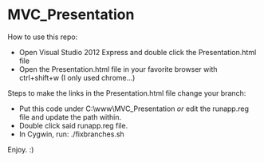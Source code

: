 MVC_Presentation
================

How to use this repo:

- Open Visual Studio 2012 Express and double click the Presentation.html file
- Open the Presentation.html file in your favorite browser with ctrl+shift+w (I only used chrome...)

Steps to make the links in the Presentation.html file change your branch:

- Put this code under C:\www\MVC_Presentation *or* edit the runapp.reg file and update the path within.
- Double click said runapp.reg file.
- In Cygwin, run: ./fixbranches.sh

Enjoy. :)

